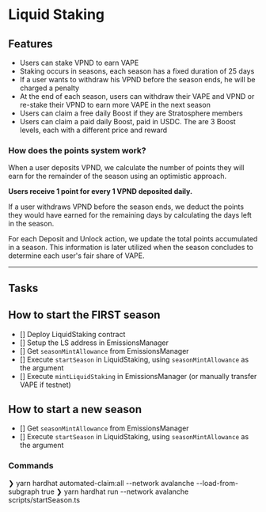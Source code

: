 # Liquid Staking

## Features

- Users can stake VPND to earn VAPE
- Staking occurs in seasons, each season has a fixed duration of 25 days
- If a user wants to withdraw his VPND before the season ends, he will be charged a penalty
- At the end of each season, users can withdraw their VAPE and VPND or re-stake their VPND to earn more VAPE in the next season
- Users can claim a free daily Boost if they are Stratosphere members
- Users can claim a paid daily Boost, paid in USDC. The are 3 Boost levels, each with a different price and reward

### How does the points system work?

When a user deposits VPND, we calculate the number of points they will earn for the remainder of the season using an optimistic approach.

**Users receive 1 point for every 1 VPND deposited daily.**

If a user withdraws VPND before the season ends, we deduct the points they would have earned for the remaining days by calculating the days left in the season.

For each Deposit and Unlock action, we update the total points accumulated in a season. This information is later utilized when the season concludes to determine each user's fair share of VAPE.

---

## Tasks

## How to start the FIRST season

- [] Deploy LiquidStaking contract
- [] Setup the LS address in EmissionsManager
- [] Get `seasonMintAllowance` from EmissionsManager
- [] Execute `startSeason` in LiquidStaking, using `seasonMintAllowance` as the argument
- [] Execute `mintLiquidStaking` in EmissionsManager (or manually transfer VAPE if testnet)

## How to start a new season

- [] Get `seasonMintAllowance` from EmissionsManager
- [] Execute `startSeason` in LiquidStaking, using `seasonMintAllowance` as the argument

### Commands

❯ yarn hardhat automated-claim:all --network avalanche --load-from-subgraph true
❯ yarn hardhat run --network avalanche scripts/startSeason.ts
